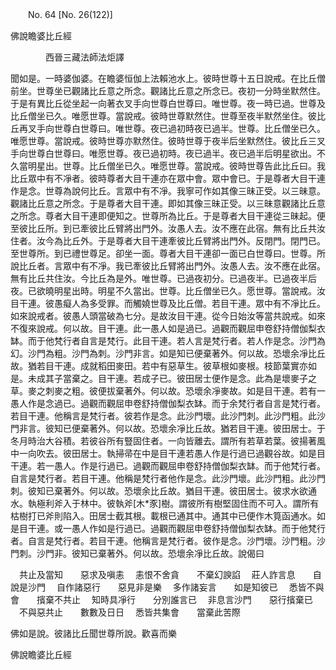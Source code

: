 ﻿　　No. 64 [No. 26(122)]

佛說瞻婆比丘經

　　　　西晉三藏法師法炬譯


聞如是。一時婆伽婆。在瞻婆恒伽上法賴池水上。彼時世尊十五日說戒。在比丘僧前坐。世尊坐已觀諸比丘意之所念。觀諸比丘意之所念已。夜初一分時坐默然住。于是有異比丘從坐起一向著衣叉手向世尊白世尊曰。唯世尊。夜一時已過。世尊及比丘僧坐已久。唯愿世尊。當說戒。彼時世尊默然住。世尊至夜半默然坐住。彼比丘再叉手向世尊白世尊曰。唯世尊。夜已過初時夜已過半。世尊。比丘僧坐已久。唯愿世尊。當說戒。彼時世尊亦默然住。彼時世尊于夜半后坐默然住。彼比丘三叉手向世尊白世尊曰。唯愿世尊。夜已過初時。夜已過半。夜已過半后明星欲出。不久當明星出。世尊。比丘僧坐已久。唯愿世尊。當說戒。彼時世尊告此比丘曰。我比丘眾中有不凈者。彼時尊者大目干連亦在眾中會。眾中會已。于是尊者大目干連作是念。世尊為說何比丘。言眾中有不凈。我寧可作如其像三昧正受。以三昧意。觀諸比丘意之所念。于是尊者大目干連。即如其像三昧正受。以三昧意觀諸比丘意之所念。尊者大目干連即便知之。世尊所為比丘。于是尊者大目干連從三昧起。便至彼比丘所。到已牽彼比丘臂將出門外。汝愚人去。汝不應在此宿。無有比丘共汝住者。汝今為比丘外。于是尊者大目干連牽彼比丘臂將出門外。反閉門。閉門已。至世尊所。到已禮世尊足。卻坐一面。尊者大目干連卻一面已白世尊曰。世尊。所說比丘者。言眾中有不凈。我已牽彼比丘臂將出門外。汝愚人去。汝不應在此宿。無有比丘共住汝。今比丘為是外。唯世尊。已過夜初分。已過夜半。已過夜半后夜。已欲曉明星出時。明星不久當出。世尊。比丘僧坐已久。愿世尊。當說戒。汝目干連。彼愚癡人為多受罪。而觸嬈世尊及比丘僧。若目干連。眾中有不凈比丘。如來說戒者。彼愚人頭當破為七分。是故汝目干連。從今日始汝等當共說戒。如來不復來說戒。何以故。目干連。此一愚人如是過已。過觀而觀屈申卷舒持僧伽梨衣缽。而于他梵行者自言是梵行。此目干連。若人言是梵行者。若人作是念。沙門為幻。沙門為粗。沙門為刺。沙門非言。如是知已便棄著外。何以故。恐壞余凈比丘故。猶若目干連。成就稻田麥田。若中有惡草生。彼草根如麥根。枝節葉實亦如是。未成其子當棄之。目干連。若成子已。彼田居士便作是念。此為是壞麥子之草。麥之刺麥之粗。彼便拔棄著外。何以故。恐壞余凈麥故。如是目干連。若有一愚人作是念過已。過觀而觀屈申卷舒持僧伽梨衣缽。而于余梵行者自言是梵行者。若目干連。他稱言是梵行者。彼若作是念。此沙門壞。此沙門刺。此沙門粗。此沙門非言。彼知已便棄著外。何以故。恐壞余凈比丘故。猶若目干連。彼田居士。于冬月時治大谷積。若彼谷所有豎固住者。一向皆離去。謂所有若草若葉。彼揚著風中一向吹去。彼田居士。執掃帚在中是目干連若愚人作是行過已過觀谷故。如是目干連。若一愚人。作是行過已。過觀而觀屈申卷舒持僧伽梨衣缽。而于他梵行者。自言是梵行者。若目干連。他稱是梵行者他作是念。此沙門壞。此沙門粗。此沙門刺。彼知已棄著外。何以故。恐壞余比丘故。猶目干連。彼田居士。彼求水欲通水。執極利斧入于林中。彼執斧[木*豕]樹。謂彼所有樹堅固住而不可入。謂所有枯樹打已斧則陷入。田居士截其根。載根已通其中。通其中已便作木筧函通水。如是目干連。或一愚人作如是行過已。過觀而觀屈申卷舒持僧伽梨衣缽。而于他梵行者。自言是梵行者。若目干連。他稱言是梵行者。彼作是念。沙門壞。沙門粗。沙門刺。沙門非。彼知已棄著外。何以故。恐壞余凈比丘故。說偈曰

　共止及當知　　惡求及嗔恚
　恚恨不舍貪　　不棄幻諛諂
　莊人詐言息　　自說是沙門
　自作諸惡行　　惡見非是樂
　多作諸妄言　　如是知彼已
　悉皆不與會　　擯棄不共止
　知時具凈行　　分別誰言已
　非息言沙門　　惡行擯棄已
　不與惡共止　　數數及日日
　悉皆共集會　　當棄此苦際　

佛如是說。彼諸比丘聞世尊所說。歡喜而樂

佛說瞻婆比丘經
